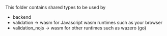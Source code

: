 This folder contains shared types to be used by

* backend
* validation -> wasm for Javascript wasm runtimes such as your browser
* validation_nojs -> wasm for other runtimes such as wazero (go)